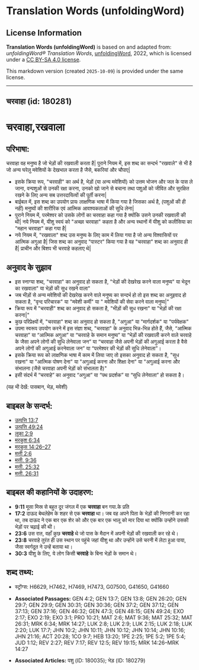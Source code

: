 # Translation Words (unfoldingWord)

## License Information

**Translation Words (unfoldingWord)** is based on and adapted from: _unfoldingWord® Translation Words_, [unfoldingWord](https://unfoldingword.org/utw), 2022, which is licensed under a [CC BY-SA 4.0 license](https://creativecommons.org/licenses/by-sa/4.0/legalcode.en).

This markdown version (created `2025-10-09`) is provided under the same license.



--------------------------------

## चरवाहा (id: 180281)

चरवाहा,रखवाला
=============

परिभाषा:
--------

चरवाहा वह मनुष्य है जो भेड़ों की रखवाली करता है\| पुराने नियम में, इस शब्द का सन्दर्भ "रखवाले" से भी है जो अन्य घरेलु मवेशियों के देखभाल करता है जैसे, बकरियां और चौपाए\|

* इसके क्रिया रूप, "चरवाही" का अर्थ है, भेड़ों (या अन्य मवेशियों) को उत्तम भोजन और जल के पास ले जाना, वन्पशुओं से उनकी रक्षा करना, उनको खो जाने से बचाना तथा पशुओं को जीवित और सुरक्षित रखने के लिए अन्य सब उत्तरदायित्वों की पूर्ती करना\|
* बाईबल में, इस शब्द का उपयोग प्रायः लाक्षणिक भाषा में किया गया है जिसका अर्थ है, (पशुओं की ही नहीं) मनुष्यों की शारीरिक एवं आत्मिक आवश्यकताओं की सुधि लेना\|
* पुराने नियम में, परमेश्वर को उसके लोगों का चरवाहा कहा गया है क्योंकि उसने उनकी रखवाली की थी\| नये नियम में, यीशु स्वयं को "अच्छा चरवाहा" कहता है और अन्य स्थानों में यीशु को कलीसिया का "महान चरवाहा" कहा गया है\|
* नये नियम में, "रखवाला" शब्द उस मनुष्य के लिए काम में लिया गया है जो अन्य विश्वासियों पर आत्मिक अगुआ है\| जिस शब्द का अनुवाद "पास्टर" किया गया है वह "चरवाहा" शब्द का अनुवाद ही है\| प्राचीन और बिशप भी चरवाहे कहलाए थे\|

अनुवाद के सुझाव
---------------

* इस स्नाग्या शब्द, "चरवाहा" का अनुवाद हो सकता है, "भेड़ों की देखरेख करने वाला मनुष्य" या भेदून का रखवाला" या भेड़ों की सुध रखने वाला"
* जब भीड़ों से अन्य मवेशियों की देखरेख करने वाले मनुष्य का सन्दर्भ हो तो इस शब्द का अनुइवाद हो सकता है, "वृन्द परिचारक" या "मवेशी कर्मी" या " मवेशियों की सेवा करने वाला मनुष्य\|"
* क्रिया रूप में "चरवाही" शब्द का अनुवाद हो सकता है, "भीड़ों की सुध रखना" या "भेड़ों की रक्षा करना\|"
* कुछ परिप्रेक्ष्यों में, "चरवाहा" शब्द का अनुवाद हो सकता है, "अगुआ" या "मार्गदर्शक" या "पर्यवेक्षक"
* उपमा स्वरूप उपयोग करने में इस संज्ञा शब्द, "चरवाहा" के अनुवाद भिन्न\-भिन्न होते हैं, जैसे, “आत्मिक चरवाहा” या “आत्मिक अगुआ” या “चरवाहे के समान मनुष्य” या “भेड़ों की रखवाली करने वाले चरवाहे के जैसा अपने लोगों की सुधि लेनेवाला जन” या “चरवाहा जैसे अपनी भेड़ों की अगुआई करता है वैसे अपने लोगों की अगुआई करनेवाला जन” या “परमेश्वर की भेड़ों की सुधि लेनेवाला”।
* इसके क्रिया रूप को लाक्षणिक भाषा में काम में लिया जाए तो इसका अनुवाद हो सकता है, "सुध रखना" या "आत्मिक पोषण देना" या "अगुआई करना और शिक्षा देना" या "अगुआई करना और संभालना (जैसे चरवाहा अपनी भेड़ों को संभालता है)"
* इसी संदर्भ में “चरवाहे” का अनुवाद “अगुआ” या “पथ प्रदर्शक” या “सुधि लेनेवाला” हो सकता है।

(यह भी देखें: पासबान, भेड़, मवेशी)

बाइबल के सन्दर्भ:
-----------------

* [उत्पत्ति 13:7](https://ref.ly/Gen13:7)
* [उत्पत्ति 49:24](https://ref.ly/Gen49:24)
* [लूका 2:9](https://ref.ly/Luke2:9)
* [मरकुश 6:34](https://ref.ly/Mark6:34)
* [मरकुस 14:26–27](https://ref.ly/Mark14:26-Mark14:27)
* [मत्ती 2:6](https://ref.ly/Matt2:6)
* [मत्ती. 9:36](https://ref.ly/Matt9:36)
* [मत्ती. 25:32](https://ref.ly/Matt25:32)
* [मत्ती. 26:31](https://ref.ly/Matt26:31)

बाइबल की कहानियों के उदाहरण:
----------------------------

* **9:11** मूसा मिस्र से बहुत दूर जंगल में एक **चरवाहा** बन गया.के प्रति
* **17:2** दाऊद बेथलेहेम के शहर से एक **चरवाहा** था। जब वह अपने पिता के भेड़ों की निगरानी कर रहा था, तब दाऊद ने एक बार एक शेर को और एक बार एक भालू को मार दिया था क्योंकि उन्होंने उसकी भेड़ों पर चढ़ाई की थी।
* **23:6** उस रात, वहाँ कुछ **चरवाहे** थे जो पास के मैदान में अपनी भेड़ों की रखवाली कर रहे थे।
* **23:8** चरवाहे तुरंत ही उस स्थान पर पहुंचे जहां यीशु था और उन्होंने उसे चरनी में लेटा हुआ पाया, जैसा स्वर्गदूत ने उन्हें बताया था।
* **30:3** यीशु के लिए, ये लोग किसी **चरवाहे** के बिना भेड़ों के समान थे।

शब्द तथ्य:
----------

* स्ट्रोंग्स: H6629, H7462, H7469, H7473, G07500, G41650, G41660

* **Associated Passages:** GEN 4:2; GEN 13:7; GEN 13:8; GEN 26:20; GEN 29:7; GEN 29:9; GEN 30:31; GEN 30:36; GEN 37:2; GEN 37:12; GEN 37:13; GEN 37:16; GEN 46:32; GEN 47:3; GEN 48:15; GEN 49:24; EXO 2:17; EXO 2:19; EXO 3:1; PRO 10:21; MAT 2:6; MAT 9:36; MAT 25:32; MAT 26:31; MRK 6:34; MRK 14:27; LUK 2:8; LUK 2:9; LUK 2:15; LUK 2:18; LUK 2:20; LUK 17:7; JHN 10:2; JHN 10:11; JHN 10:12; JHN 10:14; JHN 10:16; JHN 21:16; ACT 20:28; 1CO 9:7; HEB 13:20; 1PE 2:25; 1PE 5:2; 1PE 5:4; JUD 1:12; REV 2:27; REV 7:17; REV 12:5; REV 19:15; MRK 14:26–MRK 14:27
* **Associated Articles:** पशु (ID: 180035); भेड़ (ID: 180279)

